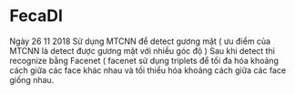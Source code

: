 # FecaDI
Ngày 26 11 2018
Sử dụng MTCNN để detect gương mặt ( ưu điểm của MTCNN là detect được gương mặt với nhiều góc độ )
Sau khi detect thì recognize bằng Facenet ( facenet sử dụng triplets để tối đa hóa khoảng cách giữa các face khác nhau và tối thiểu hóa khoảng cách
giữa các face giống nhau.
